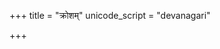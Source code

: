 +++
title = "क्रोशम्"
unicode_script = "devanagari"

+++
<div class="js_include" url="/vedAH/sAma/paravastu-saama/devaH/indraH/krosham/"  newLevelForH1="1" includeTitle="false"> </div>